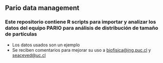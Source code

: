 ## Pario data management

### Este repositorio contiene R scripts para importar y analizar los datos del equipo PARIO para análisis de distribución de tamaño de partículas

* Los datos usados son un ejemplo
* Se reciben comentarios para mejorar su uso a biofisica@ing.puc.cl y seaceved@uc.cl
